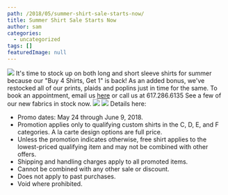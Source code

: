 ```yaml
---
path: /2018/05/summer-shirt-sale-starts-now/
title: Summer Shirt Sale Starts Now
author: sam
categories: 
  - uncategorized
tags: []
featuredImage: null
---
```

![](https://res.cloudinary.com/l9tl/image/upload/v1527176895/shirt_sale_201805_rus4i4.jpg) It's time to stock up on both long and short sleeve shirts for summer because our "Buy 4 Shirts, Get 1" is back! As an added bonus, we've restocked all of our prints, plaids and poplins just in time for the same. To book an appointment, email us [here](mailto:appointments@9tailors.com) or call us at 617.286.6135 See a few of our new fabrics in stock now. ![](https://res.cloudinary.com/l9tl/image/upload/v1527178560/IMG_7059_d7tbdt.jpg) ![](https://res.cloudinary.com/l9tl/image/upload/v1527178559/IMG_7060_cfwvzz.jpg) Details here:

*   Promo dates: May 24 through June 9, 2018.
*   Promotion applies only to qualifying custom shirts in the C, D, E, and F categories. A la carte design options are full price.
*   Unless the promotion indicates otherwise, free shirt applies to the lowest-priced qualifying item and may not be combined with other offers.
*   Shipping and handling charges apply to all promoted items.
*   Cannot be combined with any other sale or discount.
*   Does not apply to past purchases.
*   Void where prohibited.